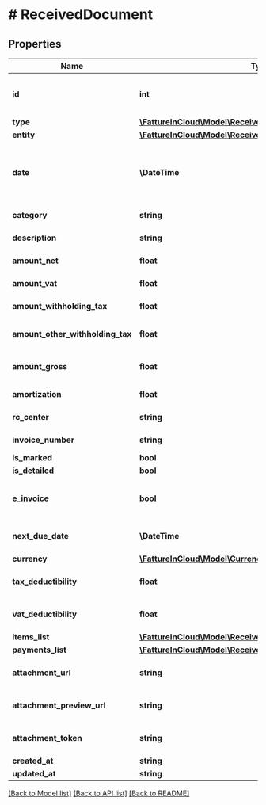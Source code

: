 # # ReceivedDocument

## Properties

Name | Type | Description | Notes
------------ | ------------- | ------------- | -------------
**id** | **int** | Unique identifier of the document. | [optional]
**type** | [**\FattureInCloud\Model\ReceivedDocumentType**](ReceivedDocumentType.md) |  | [optional]
**entity** | [**\FattureInCloud\Model\ReceivedDocumentEntity**](ReceivedDocumentEntity.md) |  | [optional]
**date** | **\DateTime** | Date of the document [If not specified, today date is used]. | [optional]
**category** | **string** | Document category. | [optional]
**description** | **string** | Document description. | [optional]
**amount_net** | **float** | Total net amount. | [optional]
**amount_vat** | **float** | Total vat amount. | [optional]
**amount_withholding_tax** | **float** | Withholding tax amount. | [optional]
**amount_other_withholding_tax** | **float** | Other withholding tax amount. | [optional]
**amount_gross** | **float** | [Read Only] Total gross amount. | [optional] [readonly]
**amortization** | **float** | Amortization value | [optional]
**rc_center** | **string** | Revenue center. | [optional]
**invoice_number** | **string** | Invoice number | [optional]
**is_marked** | **bool** |  | [optional]
**is_detailed** | **bool** |  | [optional]
**e_invoice** | **bool** | [Read Only] Indicates if this is an e-invoice. | [optional]
**next_due_date** | **\DateTime** | [Read Only] Next due date. | [optional] [readonly]
**currency** | [**\FattureInCloud\Model\Currency**](Currency.md) |  | [optional]
**tax_deductibility** | **float** | Tax deducibility percentage. | [optional]
**vat_deductibility** | **float** | Vat deducibility percentage. | [optional]
**items_list** | [**\FattureInCloud\Model\ReceivedDocumentItemsListItem[]**](ReceivedDocumentItemsListItem.md) |  | [optional]
**payments_list** | [**\FattureInCloud\Model\ReceivedDocumentPaymentsListItem[]**](ReceivedDocumentPaymentsListItem.md) |  | [optional]
**attachment_url** | **string** | [Read Only] Attachment url. | [optional] [readonly]
**attachment_preview_url** | **string** | [Read Only] Attachment preview url. | [optional] [readonly]
**attachment_token** | **string** | Uploaded attachement token. | [optional]
**created_at** | **string** |  | [optional]
**updated_at** | **string** |  | [optional]

[[Back to Model list]](../../README.md#models) [[Back to API list]](../../README.md#endpoints) [[Back to README]](../../README.md)
